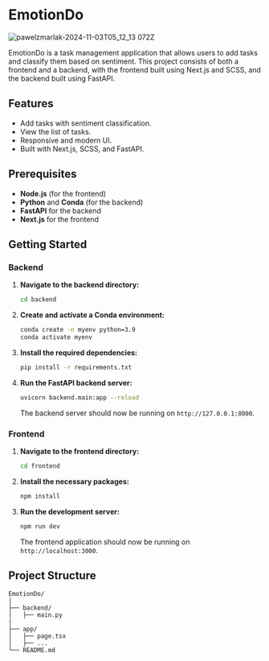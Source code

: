 # EmotionDo
![pawelzmarlak-2024-11-03T05_12_13 072Z](https://github.com/user-attachments/assets/f6d91c13-ade5-4345-aa6e-77e53f7e8271)

EmotionDo is a task management application that allows users to add tasks and classify them based on sentiment. This project consists of both a frontend and a backend, with the frontend built using Next.js and SCSS, and the backend built using FastAPI.

## Features

- Add tasks with sentiment classification.
- View the list of tasks.
- Responsive and modern UI.
- Built with Next.js, SCSS, and FastAPI.

## Prerequisites

- **Node.js** (for the frontend)
- **Python** and **Conda** (for the backend)
- **FastAPI** for the backend
- **Next.js** for the frontend

## Getting Started

### Backend

1. **Navigate to the backend directory:**

    ```bash
    cd backend
    ```

2. **Create and activate a Conda environment:**

    ```bash
    conda create -n myenv python=3.9
    conda activate myenv
    ```

3. **Install the required dependencies:**

    ```bash
    pip install -r requirements.txt
    ```

4. **Run the FastAPI backend server:**

    ```bash
    uvicorn backend.main:app --reload
    ```

    The backend server should now be running on `http://127.0.0.1:8000`.

### Frontend

1. **Navigate to the frontend directory:**

    ```bash
    cd frontend
    ```

2. **Install the necessary packages:**

    ```bash
    npm install
    ```

3. **Run the development server:**

    ```bash
    npm run dev
    ```

    The frontend application should now be running on `http://localhost:3000`.

## Project Structure

```plaintext
EmotionDo/
│
├── backend/
│   ├── main.py
|
├── app/
│   ├── page.tsx
│   ├── ...
└── README.md
